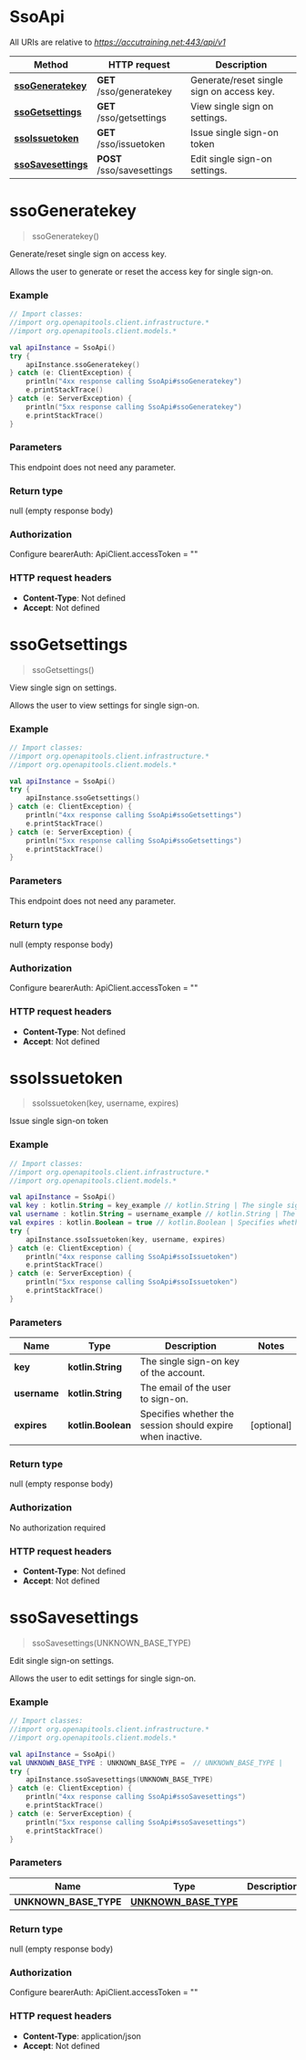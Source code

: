 # SsoApi

All URIs are relative to *https://accutraining.net:443/api/v1*

Method | HTTP request | Description
------------- | ------------- | -------------
[**ssoGeneratekey**](SsoApi.md#ssoGeneratekey) | **GET** /sso/generatekey | Generate/reset single sign on access key.
[**ssoGetsettings**](SsoApi.md#ssoGetsettings) | **GET** /sso/getsettings | View single sign on settings.
[**ssoIssuetoken**](SsoApi.md#ssoIssuetoken) | **GET** /sso/issuetoken | Issue single sign-on token
[**ssoSavesettings**](SsoApi.md#ssoSavesettings) | **POST** /sso/savesettings | Edit single sign-on settings.


<a name="ssoGeneratekey"></a>
# **ssoGeneratekey**
> ssoGeneratekey()

Generate/reset single sign on access key.

Allows the user to generate or reset the access key for single sign-on.

### Example
```kotlin
// Import classes:
//import org.openapitools.client.infrastructure.*
//import org.openapitools.client.models.*

val apiInstance = SsoApi()
try {
    apiInstance.ssoGeneratekey()
} catch (e: ClientException) {
    println("4xx response calling SsoApi#ssoGeneratekey")
    e.printStackTrace()
} catch (e: ServerException) {
    println("5xx response calling SsoApi#ssoGeneratekey")
    e.printStackTrace()
}
```

### Parameters
This endpoint does not need any parameter.

### Return type

null (empty response body)

### Authorization


Configure bearerAuth:
    ApiClient.accessToken = ""

### HTTP request headers

 - **Content-Type**: Not defined
 - **Accept**: Not defined

<a name="ssoGetsettings"></a>
# **ssoGetsettings**
> ssoGetsettings()

View single sign on settings.

Allows the user to view settings for single sign-on.

### Example
```kotlin
// Import classes:
//import org.openapitools.client.infrastructure.*
//import org.openapitools.client.models.*

val apiInstance = SsoApi()
try {
    apiInstance.ssoGetsettings()
} catch (e: ClientException) {
    println("4xx response calling SsoApi#ssoGetsettings")
    e.printStackTrace()
} catch (e: ServerException) {
    println("5xx response calling SsoApi#ssoGetsettings")
    e.printStackTrace()
}
```

### Parameters
This endpoint does not need any parameter.

### Return type

null (empty response body)

### Authorization


Configure bearerAuth:
    ApiClient.accessToken = ""

### HTTP request headers

 - **Content-Type**: Not defined
 - **Accept**: Not defined

<a name="ssoIssuetoken"></a>
# **ssoIssuetoken**
> ssoIssuetoken(key, username, expires)

Issue single sign-on token

### Example
```kotlin
// Import classes:
//import org.openapitools.client.infrastructure.*
//import org.openapitools.client.models.*

val apiInstance = SsoApi()
val key : kotlin.String = key_example // kotlin.String | The single sign-on key of the account.
val username : kotlin.String = username_example // kotlin.String | The email of the user to sign-on.
val expires : kotlin.Boolean = true // kotlin.Boolean | Specifies whether the session should expire when inactive.
try {
    apiInstance.ssoIssuetoken(key, username, expires)
} catch (e: ClientException) {
    println("4xx response calling SsoApi#ssoIssuetoken")
    e.printStackTrace()
} catch (e: ServerException) {
    println("5xx response calling SsoApi#ssoIssuetoken")
    e.printStackTrace()
}
```

### Parameters

Name | Type | Description  | Notes
------------- | ------------- | ------------- | -------------
 **key** | **kotlin.String**| The single sign-on key of the account. |
 **username** | **kotlin.String**| The email of the user to sign-on. |
 **expires** | **kotlin.Boolean**| Specifies whether the session should expire when inactive. | [optional]

### Return type

null (empty response body)

### Authorization

No authorization required

### HTTP request headers

 - **Content-Type**: Not defined
 - **Accept**: Not defined

<a name="ssoSavesettings"></a>
# **ssoSavesettings**
> ssoSavesettings(UNKNOWN_BASE_TYPE)

Edit single sign-on settings.

Allows the user to edit settings for single sign-on.

### Example
```kotlin
// Import classes:
//import org.openapitools.client.infrastructure.*
//import org.openapitools.client.models.*

val apiInstance = SsoApi()
val UNKNOWN_BASE_TYPE : UNKNOWN_BASE_TYPE =  // UNKNOWN_BASE_TYPE | 
try {
    apiInstance.ssoSavesettings(UNKNOWN_BASE_TYPE)
} catch (e: ClientException) {
    println("4xx response calling SsoApi#ssoSavesettings")
    e.printStackTrace()
} catch (e: ServerException) {
    println("5xx response calling SsoApi#ssoSavesettings")
    e.printStackTrace()
}
```

### Parameters

Name | Type | Description  | Notes
------------- | ------------- | ------------- | -------------
 **UNKNOWN_BASE_TYPE** | [**UNKNOWN_BASE_TYPE**](UNKNOWN_BASE_TYPE.md)|  | [optional]

### Return type

null (empty response body)

### Authorization


Configure bearerAuth:
    ApiClient.accessToken = ""

### HTTP request headers

 - **Content-Type**: application/json
 - **Accept**: Not defined

